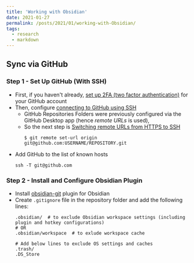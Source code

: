 ```yaml
---
title: 'Working with Obsidian'
date: 2021-01-27
permalink: /posts/2021/01/working-with-Obsidian/
tags:
  - research
  - markdown
---
```


## Sync via GitHub

### Step 1 - Set Up GitHub (With SSH)
- First, if you haven't already, [set up 2FA (two factor authentication)](https://docs.github.com/en/github/authenticating-to-github/configuring-two-factor-authentication) for your GitHub account
- Then, configure [connecting to GitHub using SSH](https://docs.github.com/en/github/authenticating-to-github/connecting-to-github-with-ssh)
	- GitHub Repositories Folders were previously configured via the GitHub Desktop app (hence *remote URLs* is used), 
	- So the next step is [Switching remote URLs from HTTPS to SSH](https://docs.github.com/en/github/using-git/changing-a-remotes-url#switching-remote-urls-from-https-to-ssh)
		```shell
		$ git remote set-url origin git@github.com:USERNAME/REPOSITORY.git
		```
- Add GitHub to the list of known hosts 
	```
	ssh -T git@github.com
	```

### Step 2 - Install and Configure Obsidian Plugin
- Install [obsidian-git](https://github.com/denolehov/obsidian-git) plugin for Obsidian 
- Create `.gitignore` file in the repository folder and add the following lines:
	```
	.obsidian/  # to exclude Obsidian workspace settings (including plugin and hotkey configurations)
	# OR
	.obsidian/workspace  # to exlude workspace cache

	# Add below lines to exclude OS settings and caches
	.trash/
	.DS_Store
	```




